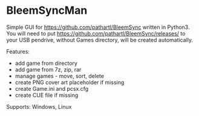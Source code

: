 # BleemSyncMan

Simple GUI for https://github.com/pathartl/BleemSync written in Python3. You will need to put https://github.com/pathartl/BleemSync/releases/ to your USB pendrive, without Games directory, will be created automatically.

Features:
* add game from directory
* add game from 7z, zip, rar
* manage games - move, sort, delete
* create PNG cover art placeholder if missing
* create Game.ini and pcsx.cfg
* create CUE file if missing

Supports: Windows, Linux
